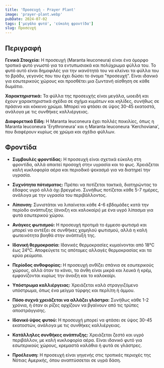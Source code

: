 ```yaml
---
title: 'Προσευχή - Prayer Plant'
image: 'prayer-plant.webp'
pubDate: 2024-07-02
tags: ['μεγάλο φυτό', 'εύκολη φροντίδα']
slug: Προσευχή
---
```


**Περιγραφή**
----------------
**Γενικά Στοιχεία:**
Η προσευχή (Maranta leuconeura) είναι ένα όμορφο τροπικό φυτό γνωστό για τα εντυπωσιακά και πολύχρωμα φύλλα του. Το φυτό αυτό είναι δημοφιλές για την ικανότητά του να κλείνει τα φύλλα του το βράδυ, γεγονός που του έχει δώσει το όνομα "προσευχή". Είναι ιδανικό για εσωτερικούς χώρους και προσθέτει μια ζωντανή αίσθηση σε κάθε δωμάτιο.

**Χαρακτηριστικά:**
Τα φύλλα της προσευχής είναι μεγάλα, ωοειδή και έχουν χαρακτηριστικά σχέδια σε σχήμα κυμάτων και κηλίδες, συνήθως σε πράσινο και κόκκινο χρώμα. Μπορεί να φτάσει σε ύψος 30-45 εκατοστά, ανάλογα με τις συνθήκες καλλιέργειας.

**Διαφορετικά Είδη:**
Η Maranta leuconeura έχει πολλές ποικιλίες, όπως η Maranta leuconeura 'Erythroneura' και η Maranta leuconeura 'Kerchoviana', που διαφέρουν κυρίως σε χρώμα και σχέδιο φύλλων.

**Φροντίδα**
--------------

* **Συμβουλές φροντίδας:** Η προσευχή είναι σχετικά εύκολη στη φροντίδα, αλλά απαιτεί προσοχή στην υγρασία και το φως. Χρειάζεται καλή κυκλοφορία αέρα και περιοδικό ψεκασμό για να διατηρεί την υγρασία.

* **Συχνότητα πότισματος:** Πρέπει να ποτίζεται τακτικά, διατηρώντας το έδαφος υγρό αλλά όχι βρεγμένο. Συνήθως ποτίζεται κάθε 5-7 ημέρες, ανάλογα με την υγρασία του περιβάλλοντος.

* **Λίπανση:** Συνιστάται να λιπαίνεται κάθε 4-6 εβδομάδες κατά την περίοδο ανάπτυξης (άνοιξη και καλοκαίρι) με ένα υγρό λίπασμα για φυτά εσωτερικού χώρου.

* **Ανάγκες φωτισμού:** Η προσευχή προτιμά το έμμεσο φωτισμό και μπορεί να αντέξει σε συνθήκες χαμηλού φωτισμού, αλλά η καλή φωτεινότητα βοηθά στην ανάπτυξή της.

* **Ιδανική θερμοκρασία:** Ιδανικές θερμοκρασίες κυμαίνονται από 18°C έως 24°C. Αποφεύγετε τις απότομες αλλαγές θερμοκρασίας και τα κρύα ρεύματα.

* **Περίοδος ανθοφορίας:** Η προσευχή ανθίζει σπάνια σε εσωτερικούς χώρους, αλλά όταν το κάνει, τα άνθη είναι μικρά και λευκά ή κρέμ, εμφανίζονται κυρίως την άνοιξη και το καλοκαίρι.

* **Υπόστρωμα καλλιέργειας:** Χρειάζεται καλά στραγγιζόμενο υπόστρωμα, όπως ένα μείγμα τύρφης και περλίτη ή άμμου.

* **Πόσο συχνά χρειάζεται να αλλάζει γλάστρα:** Συνήθως κάθε 1-2 χρόνια, ή όταν οι ρίζες αρχίζουν να βγαίνουν από τις τρύπες αποστράγγισης.

* **Ιδανικό ύψος φυτού:** Η προσευχή μπορεί να φτάσει σε ύψος 30-45 εκατοστών, ανάλογα με τις συνθήκες καλλιέργειας.

* **Κατάλληλες συνθήκες ανάπτυξης:** Χρειάζεται ζεστό και υγρό περιβάλλον, με καλή κυκλοφορία αέρα. Είναι ιδανικό φυτό για εσωτερικούς χώρους, κρεμαστά καλάθια ή φυτά σε γλάστρες.

* **Προέλευση:** Η προσευχή είναι γηγενής στις τροπικές περιοχές της Νότιας Αμερικής, όπου αναπτύσσεται σε υγρά δάση.